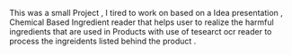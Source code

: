 This was a small Project , I tired to work on based on a Idea presentation , Chemical Based Ingredient reader that helps user to realize the harmful ingredients
that are used in Products with use of tesearct ocr reader to process the ingreidents listed behind the product . 
